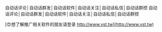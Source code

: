 自动话评论│自动话群发│自动话软件│自动话关注│自动话私信│自动话群控
自动话评论│自动话群发│自动话软件│自动话关注│自动话私信│自动话群控

[😍想了解推广相关软件的朋友请登录 http://www.vst.tw](http://www.vst.tw)




